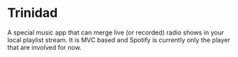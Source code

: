 ﻿# Trinidad
A special music app that can merge live (or recorded) radio shows in your local playlist stream. It is MVC based and Spotify is currently only the player that 
are involved for now.